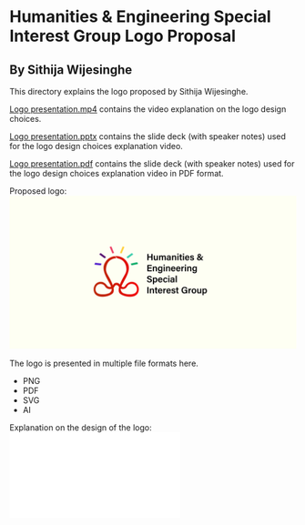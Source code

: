 # Humanities & Engineering Special Interest Group Logo Proposal

## By Sithija Wijesinghe

This directory explains the logo proposed by Sithija Wijesinghe.

[Logo presentation.mp4](Logo%20presentation.mp4) contains the video explanation on the logo design choices.

[Logo presentation.pptx](Logo%20presentation.pptx) contains the slide deck (with speaker notes) used for the logo design choices explanation video.

[Logo presentation.pdf](Logo%20presentation.pdf) contains the slide deck (with speaker notes) used for the logo design choices explanation video in PDF format.

Proposed logo:
![Logo](./Logo.png)

The logo is presented in multiple file formats here.
- PNG
- PDF
- SVG
- AI

Explanation on the design of the logo:
![Logo design choices](./Logo%20presentation.pdf)